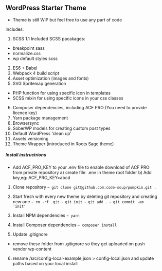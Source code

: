 ## WordPress Starter Theme ##
- Theme is still WiP but feel free to use any part of code

Includes:

1. SCSS
1.1 Included SCSS pacakages:
- breakpoint sass
- normalize.css
- wp default styles scss
2. ES6 + Babel
3. Webpack 4 build script
4. Asset optimization (images and fonts)
5. SVG Spritemap generation
- PHP function for using specific icon in templates <?php svg_icon('filename'); ?>
- SCSS mixin for using specific icons in your css classes
6. Composer dependencies, including ACF PRO (You need to provide licence key)
7. Yarn package management
8. Browsersync
9. SoberWP models for creating custom post types
10. Default WordPress 'clean up'
11. Assets versioning
12. Theme Wrapper (introduced in Roots Sage theme)

##### Install instructrions #####
- Add ACF_PRO_KEY to your .env file to enable download of ACF PRO from private repository
a) create file: .env in theme root folder
b) Add key,eg: ACF_PRO_KEY=abcd

1. Clone repository
`~ git clone git@github.com:code-soup/pumpkin.git .`

2. Start fresh with every new theme by deleting git repository and creating new one
`~ rm -rf .git`
`~ git init`
`~ git add .`
`~ git commit -am 'init'`

3. Install NPM dependencies
`~ yarn`

4. Install Composer dependencies
`~ composer install`

5. Update .gitignore
- remove these folder from .gitignore so they get uploaded on push
vendor
wp-content

6. rename /src/config-local-example,json > config-local.json and update paths based on your local install